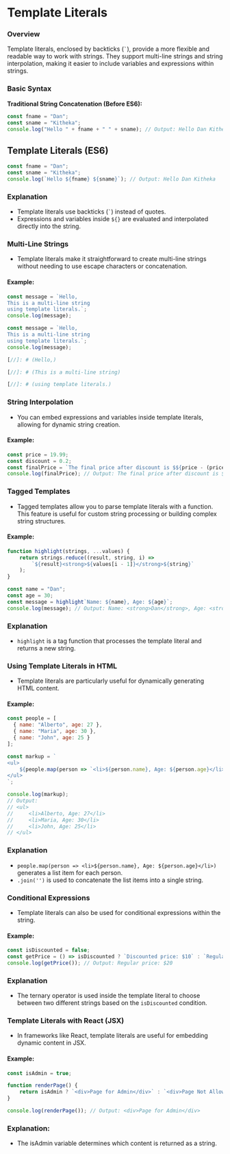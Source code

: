 # Template Literals

### Overview

Template literals, enclosed by backticks (`` ` ``), provide a more flexible and readable way to work with strings. They support multi-line strings and string interpolation, making it easier to include variables and expressions within strings.

### Basic Syntax

**Traditional String Concatenation (Before ES6):**

```Javascript
const fname = "Dan";
const sname = "Kitheka";
console.log("Hello " + fname + " " + sname); // Output: Hello Dan Kitheka

```
## Template Literals (ES6)

```Javascript
const fname = "Dan";
const sname = "Kitheka";
console.log(`Hello ${fname} ${sname}`); // Output: Hello Dan Kitheka

```

### Explanation

- Template literals use backticks (`` ` ``) instead of quotes.
- Expressions and variables inside `${}` are evaluated and interpolated directly into the string.

### Multi-Line Strings

- Template literals make it straightforward to create multi-line strings without needing to use escape characters or concatenation.

#### Example:

```Javascript
const message = `Hello,
This is a multi-line string
using template literals.`;
console.log(message);

```

```Javascript
const message = `Hello,
This is a multi-line string
using template literals.`;
console.log(message);

[//]: # (Hello,)

[//]: # (This is a multi-line string)

[//]: # (using template literals.)

```

### String Interpolation

- You can embed expressions and variables inside template literals, allowing for dynamic string creation.

#### Example:

```Javascript
const price = 19.99;
const discount = 0.2;
const finalPrice = `The final price after discount is $${price - (price * discount)}`;
console.log(finalPrice); // Output: The final price after discount is $15.99

```

### Tagged Templates

- Tagged templates allow you to parse template literals with a function. This feature is useful for custom string processing or building complex string structures.

#### Example:

```Javascript
function highlight(strings, ...values) {
    return strings.reduce((result, string, i) => 
        `${result}<strong>${values[i - 1]}</strong>${string}`
    );
}

const name = "Dan";
const age = 30;
const message = highlight`Name: ${name}, Age: ${age}`;
console.log(message); // Output: Name: <strong>Dan</strong>, Age: <strong>30</strong>

```

### Explanation

- `highlight` is a tag function that processes the template literal and returns a new string.

### Using Template Literals in HTML

- Template literals are particularly useful for dynamically generating HTML content.

#### Example:

```Javascript
const people = [
  { name: "Alberto", age: 27 },
  { name: "Maria", age: 30 },
  { name: "John", age: 25 }
];

const markup = `
<ul>
    ${people.map(person => `<li>${person.name}, Age: ${person.age}</li>`).join('')}
</ul>
`;

console.log(markup);
// Output:
// <ul>
//     <li>Alberto, Age: 27</li>
//     <li>Maria, Age: 30</li>
//     <li>John, Age: 25</li>
// </ul>

```

### Explanation

- `people.map(person => <li>${person.name}, Age: ${person.age}</li>)` generates a list item for each person.
- `.join('')` is used to concatenate the list items into a single string.

### Conditional Expressions

- Template literals can also be used for conditional expressions within the string.

#### Example:

```Javascript
const isDiscounted = false;
const getPrice = () => isDiscounted ? `Discounted price: $10` : `Regular price: $20`;
console.log(getPrice()); // Output: Regular price: $20

```

### Explanation

- The ternary operator is used inside the template literal to choose between two different strings based on the `isDiscounted` condition.

### Template Literals with React (JSX)

- In frameworks like React, template literals are useful for embedding dynamic content in JSX.

#### Example:

```Javascript
const isAdmin = true;

function renderPage() {
    return isAdmin ? `<div>Page for Admin</div>` : `<div>Page Not Allowed</div>`;
}

console.log(renderPage()); // Output: <div>Page for Admin</div>

```

### Explanation:

 - The isAdmin variable determines which content is returned as a string.
